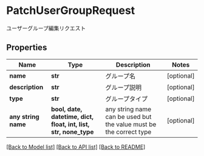 # PatchUserGroupRequest

ユーザーグループ編集リクエスト

## Properties
Name | Type | Description | Notes
------------ | ------------- | ------------- | -------------
**name** | **str** | グループ名 | [optional] 
**description** | **str** | グループ説明 | [optional] 
**type** | **str** | グループタイプ | [optional] 
**any string name** | **bool, date, datetime, dict, float, int, list, str, none_type** | any string name can be used but the value must be the correct type | [optional]

[[Back to Model list]](../README.md#documentation-for-models) [[Back to API list]](../README.md#documentation-for-api-endpoints) [[Back to README]](../README.md)


